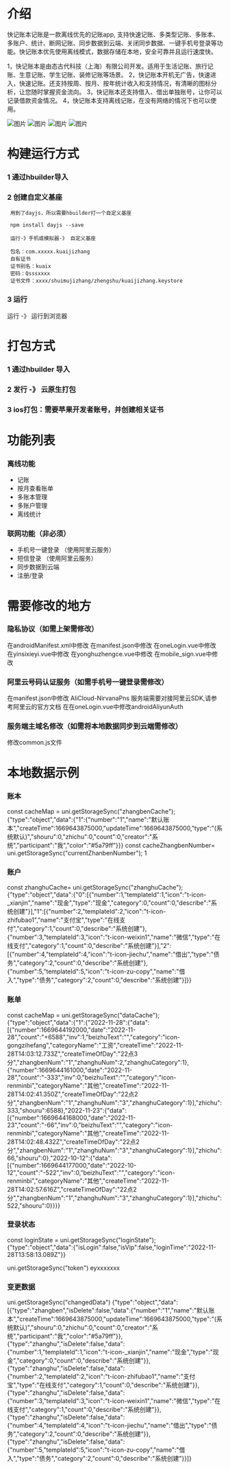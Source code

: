 # 介绍
快记账本记账是一款离线优先的记账app, 支持快速记账、多类型记账、多账本、多账户、统计、断网记账、同步数据到云端、关闭同步数据、一键手机号登录等功能。快记账本优先使用离线模式，数据存储在本地，安全可靠并且运行速度快。

1，快记账本是由态古代科技（上海）有限公司开发。适用于生活记账、旅行记账、生意记账、学生记账、装修记账等场景。
2，快记账本开机无广告，快速进入，快速记账。还支持按周、按月、按年统计收入和支持情况，有清晰的图标分析，让您随时掌握资金流向。
3，快记账本还支持借入、借出单独账号，让你可以记录借款资金情况。
4，快记账本支持离线记账，在没有网络的情况下也可以使用。

![图片](https://img2.imgtp.com/2024/05/11/I85LV7OQ.png)
![图片](https://img2.imgtp.com/2024/05/11/D8AANLUm.png)
![图片](https://img2.imgtp.com/2024/05/11/XqvbdOZN.png)
![图片](https://img2.imgtp.com/2024/05/11/8odlQZ0h.png)


# 构建运行方式
### 1 通过hbuilder导入

### 2 创建自定义基座
```
 用到了dayjs，所以需要hbuilder打一个自定义基座

 npm install dayjs --save
 
 运行-》手机或模拟器-》 自定义基座
 
 包名：com.xxxxx.kuaijizhang
 自有证书
 证书别名：kuaix
 密码：Qsssxxxx
 证书文件：xxxx/shuimujizhang/zhengshu/kuaijizhang.keystore
```

### 3 运行
运行 -》 运行到浏览器

# 打包方式
### 1 通过hbuilder 导入
### 2 发行 -》 云原生打包
### 3 ios打包：需要苹果开发者账号，并创建相关证书


# 功能列表
### 离线功能
- 记账
- 按月查看账单
- 多账本管理
- 多账户管理
- 离线统计

### 联网功能（非必须）
- 手机号一键登录 （使用阿里云服务）
- 短信登录 （使用阿里云服务）
- 同步数据到云端
- 注册/登录



# 需要修改的地方
### 隐私协议（如需上架需修改）
在androidManifest.xml中修改
在manifest.json中修改
在oneLogin.vue中修改
在yinsixieyi.vue中修改
在yonghuzhengce.vue中修改
在mobile_sign.vue中修改


### 阿里云号码认证服务（如需手机号一键登录需修改）
在manifest.json中修改 AliCloud-NirvanaPns
服务端需要对接阿里云SDK,请参考阿里云的官方文档
在在oneLogin.vue中修改androidAliyunAuth


### 服务端主域名修改（如需将本地数据同步到云端需修改）
修改common.js文件

# 本地数据示例
### 账本
const cacheMap = uni.getStorageSync("zhangbenCache");
    {"type":"object","data":{"1":{"number":"1","name":"默认账本","createTime":1669643875000,"updateTime":1669643875000,"type":"(系统默认)","shouru":0,"zhichu":0,"count":0,"creator":"系统","participant":"我","color":"#5a79ff"}}}
const cacheZhangbenNumber= uni.getStorageSync("currentZhanbenNumber");
    1

### 账户
const zhanghuCache= uni.getStorageSync("zhanghuCache");
    {"type":"object","data":{"0":[{"number":1,"templateId":1,"icon":"t-icon-_xianjin","name":"现金","type":"现金","category":0,"count":0,"describe":"系统创建"}],"1":[{"number":2,"templateId":2,"icon":"t-icon-zhifubao1","name":"支付宝","type":"在线支付","category":1,"count":0,"describe":"系统创建"},{"number":3,"templateId":3,"icon":"t-icon-weixin1","name":"微信","type":"在线支付","category":1,"count":0,"describe":"系统创建"}],"2":[{"number":4,"templateId":4,"icon":"t-icon-jiechu","name":"借出","type":"债务","category":2,"count":0,"describe":"系统创建"},{"number":5,"templateId":5,"icon":"t-icon-zu-copy","name":"借入","type":"债务","category":2,"count":0,"describe":"系统创建"}]}}
### 账单
const cacheMap = uni.getStorageSync("dataCache");
    {"type":"object","data":{"1":{"2022-11-28":{"data":[{"number":1669644192000,"date":"2022-11-28","count":"+6588","inv":1,"beizhuText":"","category":"icon-gongzihefang","categoryName":"工资","createTime":"2022-11-28T14:03:12.733Z","createTimeOfDay":"22点3分","zhangbenNum":"1","zhanghuNum":2,"zhanghuCategory":1},{"number":1669644161000,"date":"2022-11-28","count":"-333","inv":0,"beizhuText":"","category":"icon-renminbi","categoryName":"其他","createTime":"2022-11-28T14:02:41.350Z","createTimeOfDay":"22点2分","zhangbenNum":"1","zhanghuNum":"3","zhanghuCategory":1}],"zhichu":333,"shouru":6588},"2022-11-23":{"data":[{"number":1669644168000,"date":"2022-11-23","count":"-66","inv":0,"beizhuText":"","category":"icon-renminbi","categoryName":"其他","createTime":"2022-11-28T14:02:48.432Z","createTimeOfDay":"22点2分","zhangbenNum":"1","zhanghuNum":"3","zhanghuCategory":1}],"zhichu":66,"shouru":0},"2022-10-12":{"data":[{"number":1669644177000,"date":"2022-10-12","count":"-522","inv":0,"beizhuText":"","category":"icon-renminbi","categoryName":"其他","createTime":"2022-11-28T14:02:57.616Z","createTimeOfDay":"22点2分","zhangbenNum":"1","zhanghuNum":"3","zhanghuCategory":1}],"zhichu":522,"shouru":0}}}}

### 登录状态
const loginState = uni.getStorageSync("loginState");
   {"type":"object","data":{"isLogin":false,"isVip":false,"loginTime":"2022-11-28T13:58:13.089Z"}}

uni.getStorageSync("token")
   eyxxxxxxx

### 变更数据
uni.getStorageSync("changedData")
    {"type":"object","data":[{"type":"zhangben","isDelete":false,"data":{"number":"1","name":"默认账本","createTime":1669643875000,"updateTime":1669643875000,"type":"(系统默认)","shouru":0,"zhichu":0,"count":0,"creator":"系统","participant":"我","color":"#5a79ff"}},{"type":"zhanghu","isDelete":false,"data":{"number":1,"templateId":1,"icon":"t-icon-_xianjin","name":"现金","type":"现金","category":0,"count":0,"describe":"系统创建"}},{"type":"zhanghu","isDelete":false,"data":{"number":2,"templateId":2,"icon":"t-icon-zhifubao1","name":"支付宝","type":"在线支付","category":1,"count":0,"describe":"系统创建"}},{"type":"zhanghu","isDelete":false,"data":{"number":3,"templateId":3,"icon":"t-icon-weixin1","name":"微信","type":"在线支付","category":1,"count":0,"describe":"系统创建"}},{"type":"zhanghu","isDelete":false,"data":{"number":4,"templateId":4,"icon":"t-icon-jiechu","name":"借出","type":"债务","category":2,"count":0,"describe":"系统创建"}},{"type":"zhanghu","isDelete":false,"data":{"number":5,"templateId":5,"icon":"t-icon-zu-copy","name":"借入","type":"债务","category":2,"count":0,"describe":"系统创建"}}]}